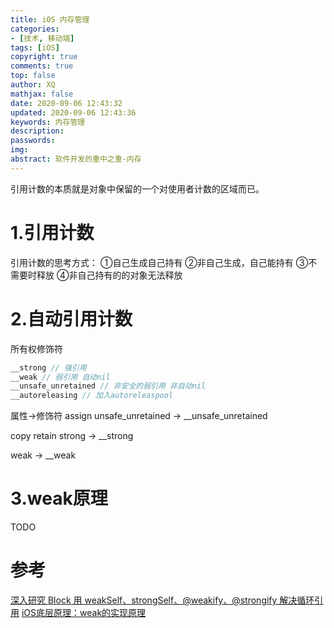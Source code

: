 ```yaml
---
title: iOS 内存管理
categories: 
- [技术, 移动端]
tags: [iOS]
copyright: true
comments: true
top: false
author: XQ
mathjax: false
date: 2020-09-06 12:43:32
updated: 2020-09-06 12:43:36
keywords: 内存管理
description: 
passwords:
img:
abstract: 软件开发的重中之重-内存
---
```


引用计数的本质就是对象中保留的一个对使用者计数的区域而已。

# 1.引用计数

引用计数的思考方式：
①自己生成自己持有
②非自己生成，自己能持有
③不需要时释放
④非自己持有的的对象无法释放

# 2.自动引用计数
所有权修饰符
``` objective-c
__strong // 强引用
__weak // 弱引用 自动nil
__unsafe_unretained // 非安全的弱引用 非自动nil
__autoreleasing // 加入autoreleaspool
```
属性->修饰符
assign unsafe_unretained -> __unsafe_unretained

copy retain strong -> __strong

weak -> __weak

# 3.weak原理
TODO


# 参考
[深入研究 Block 用 weakSelf、strongSelf、@weakify、@strongify 解决循环引用](https://halfrost.com/ios_block_retain_circle/)
[iOS底层原理：weak的实现原理](https://juejin.im/post/6844904101839372295#heading-0)